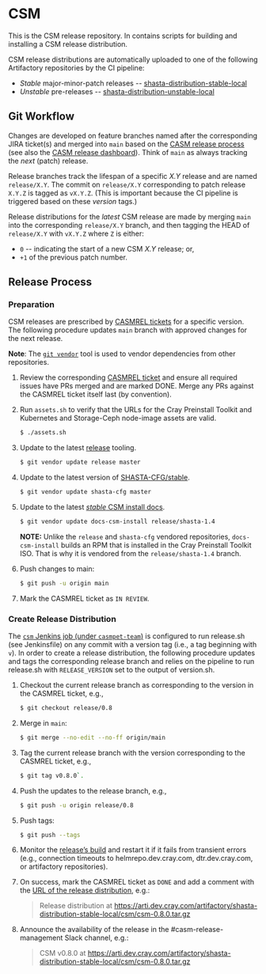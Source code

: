# CSM

This is the CSM release repository. In contains scripts for building and
installing a CSM release distribution.

CSM release distributions are automatically uploaded to one of the following
Artifactory repositories by the CI pipeline:

* _Stable_ major-minor-patch releases --
  [shasta-distribution-stable-local](https://arti.dev.cray.com:443/artifactory/shasta-distribution-stable-local/)
* _Unstable_ pre-releases --
  [shasta-distribution-unstable-local](https://arti.dev.cray.com:443/artifactory/shasta-distribution-unstable-local/)


## Git Workflow

Changes are developed on feature branches named after the corresponding JIRA
ticket(s) and merged into `main` based on the [CASM release
process](https://connect.us.cray.com/confluence/display/CASM/CASM+Merge+and+Release+Process)
(see also the [CASM release
dashboard](https://connect.us.cray.com/confluence/display/CASM/CASM+Release+Progress+Dashboard)).
Think of `main` as always tracking the _next_ (patch) release.

Release branches track the lifespan of a specific _X.Y_ release and are named
`release/X.Y`. The commit on `release/X.Y` corresponding to patch release
`X.Y.Z` is tagged as `vX.Y.Z`. (This is important because the CI pipeline is
triggered based on these _version_ tags.)

Release distributions for the _latest_ CSM release are made by merging `main`
into the corresponding `release/X.Y` branch, and then tagging the HEAD of
`release/X.Y` with `vX.Y.Z` where `Z` is either:

* `0` -- indicating the start of a new CSM _X.Y_ release; or,
* `+1` of the previous patch number.


## Release Process


### Preparation

CSM releases are prescribed by [CASMREL
tickets](https://connect.us.cray.com/jira/projects/CASMREL/issues/) for a
specific version. The following procedure updates `main` branch with approved
changes for the next release.

**Note**: The [`git vendor`](https://github.com/brettlangdon/git-vendor) tool
is used to vendor dependencies from other repositories.

1.  Review the corresponding [CASMREL
    ticket](https://connect.us.cray.com/jira/projects/CASMREL/issues/) and
    ensure all required issues have PRs merged and are marked DONE. Merge any
    PRs against the CASMREL ticket itself last (by convention).

2.  Run `assets.sh` to verify that the URLs for the Cray Preinstall Toolkit and
    Kubernetes and Storage-Ceph node-image assets are valid.

    ```bash
    $ ./assets.sh
    ```

3.  Update to the latest
    [release](https://stash.us.cray.com/projects/SHASTARELM/repos/release/browse)
    tooling.

    ```bash
    $ git vendor update release master
    ```

4.  Update to the latest version of
    [SHASTA-CFG/stable](https://stash.us.cray.com/projects/SHASTA-CFG/repos/stable/browse).

    ```bash
    $ git vendor update shasta-cfg master
    ```

5.  Update to the latest [_stable_ CSM install
    docs](https://stash.us.cray.com/projects/MTL/repos/docs-csm-install/browse?at=refs%2Fheads%2Frelease%2Fshasta-1.4).

    ```bash
    $ git vendor update docs-csm-install release/shasta-1.4
    ```

    **NOTE:** Unlike the `release` and `shasta-cfg` vendored repositories,
    `docs-csm-install` builds an RPM that is installed in the Cray Preinstall
    Toolkit ISO. That is why it is vendored from the `release/shasta-1.4`
    branch.

6.  Push changes to main:

    ```bash
    $ git push -u origin main
    ```

7.  Mark the CASMREL ticket as `IN REVIEW`.


### Create Release Distribution

The [`csm` Jenkins job (under
`casmpet-team`)](https://cje2.dev.cray.com/teams-casmpet-team/job/casmpet-team/job/csm/)
is configured to run release.sh (see Jenkinsfile) on any commit with a version
tag (i.e., a tag beginning with `v`). In order to create a release
distribution, the following procedure updates and tags the corresponding
release branch and relies on the pipeline to run release.sh with
`RELEASE_VERSION` set to the output of version.sh.

1.  Checkout the current release branch as corresponding to the version in the
    CASMREL ticket, e.g.,

    ```bash
    $ git checkout release/0.8
    ```

2.  Merge in `main`:

    ```bash
    $ git merge --no-edit --no-ff origin/main
    ```

3.  Tag the current release branch with the version corresponding to the
    CASMREL ticket, e.g.,

    ```bash
    $ git tag v0.8.0`.
    ```

4.  Push the updates to the release branch, e.g.,

    ```bash
    $ git push -u origin release/0.8
    ```

5.  Push tags:

    ```bash
    $ git push --tags
    ```

6.  Monitor the [release’s
    build](https://cje2.dev.cray.com/teams-casmpet-team/blue/organizations/casmpet-team/csm/activity)
    and restart it if it fails from transient errors (e.g., connection timeouts
    to helmrepo.dev.cray.com, dtr.dev.cray.com, or artifactory repositories).

7.  On success, mark the CASMREL ticket as `DONE` and add a comment with the
    [URL of the release
    distribution](https://arti.dev.cray.com/artifactory/shasta-distribution-stable-local/csm/),
    e.g.:

    > Release distribution at
    > https://arti.dev.cray.com/artifactory/shasta-distribution-stable-local/csm/csm-0.8.0.tar.gz

8.  Announce the availability of the release in the #casm-release-management
    Slack channel, e.g.:

    > CSM v0.8.0 at
    > https://arti.dev.cray.com/artifactory/shasta-distribution-stable-local/csm/csm-0.8.0.tar.gz

